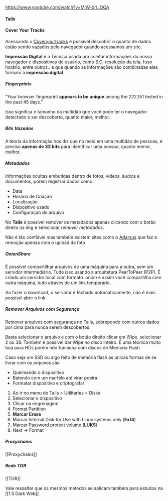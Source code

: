 https://www.youtube.com/watch?v=MlW-drLiOQA


#### Tails








#### Cover Your Tracks
Acessando o [Coveryourtracks](https://coveryourtracks.eff.org/) é possível descobrir o quanto de dados estão sendo vazados pelo navegador quando acessamos um site.

**Impressão Digital** é a Técnica usada pra coletar informações do nosso navegador e dispositivos de usuário, como S.O, resolução da tela, fuso horário, entre outros.. e que quando as informações são combinadas elas formam a **impressão digital**


##### Fingerprints
"Your browser fingerprint **appears to be unique** among the 222,151 tested in the past 45 days."

Isso significa o tamanho da multidão que você pode ter o navegador detectado e ser descoberto, quanto maior, melhor.


##### Bits Vazados
A teoria da informação nos diz que no meio em uma multidão de pessoas, é preciso **apenas de 33 bits** para identificar uma pessoa, quanto menor, melhor.


##### Metadados
Informações ocultas embutidas dentro de fotos, vídeos, áudios e documentos, porem registrar dados como:
- Data
- Horário de Criação
- Localização
- Dispositivo usado
- Configuração do arquivo

No **Tails** é possível remover os metadados apenas clicando com o botão direito na img e selecionar *remover metadados*.

Não é tão confiável mas também existem sites como o [Adarsus](https://www.adarsus.com/en/remove-metadata-online-document-image-video/) que faz a remoção apenas com o upload da foto


##### OnionShare
É possível compartilhar arquivos de uma máquina para a outra, sem um servidor intermediário. Tudo isso usando a arquitetura PeerToPeer (P2P). É criado um servidor local com formato .onion e assim você compartilha com outra máquina, tudo através de um link temporário.

Ao fazer o download, o servidor é fechado automaticamente, não é mais possível abrir o link.


##### Remover Arquivos com Segurança
Remover arquivos com segurança no Tails, sobrepondo com outros dados por cima para nunca serem descobertos. 

Basta selecionar o arquivo e com o botão direito clicar em Wipe, selecionar 2 ou 38.
Também é possível dar Wipe no disco inteiro.
É uma técnica muito boa para HDs porém *não* funciona com discos de Memoria Flash

Caso seja um SSD ou algo feito de memória flash as unicas formas de se livrar com os arquivos são
- Queimando o dispositivo
- Batendo com um martelo até virar poeira
- Formatar dispositivo e criptografar

1. Ao ir no menu do Tails > Utilitaries > Disks
2. Selecionar o dispositivo
3. Clicar na engrenagem
4. Format Partition
5. **Marcar Erase**
6. Marcar Internal Disk for Use with Linux systems only (**Ext4**)
7. Marcar Password protect volume (**LUKS**)
8. Next -> Format





##### Proxychains
[[Proxychains]]

##### Rede TOR
[[TOR]]





Vale ressaltar que os mesmos métodos se aplicam também para estudos na [[1.5 Dark Web]]







